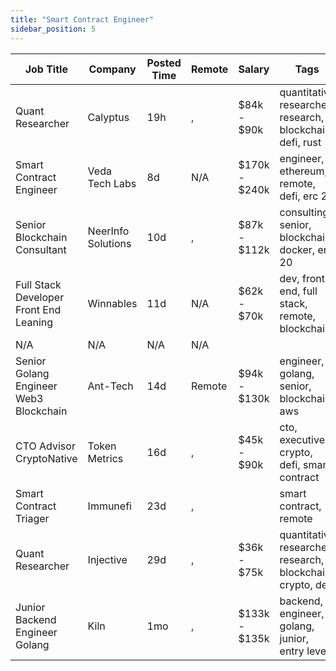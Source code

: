 ```yaml
---
title: "Smart Contract Engineer"
sidebar_position: 5
---
```


| Job Title | Company | Posted Time | Remote | Salary | Tags | Apply Link |
|-----------|---------|-------------|--------|--------|------|------------|
| Quant Researcher | Calyptus | 19h | , | $84k - $90k | quantitative researcher, research, blockchain, defi, rust | [Apply](https://web3.career/quant-researcher-calyptus/138491) |
| Smart Contract Engineer | Veda Tech Labs | 8d | N/A | $170k - $240k | engineer, ethereum, remote, defi, erc 20 | [Apply](https://web3.career/smart-contract-engineer-sevenseas-capital/138063) |
| Senior Blockchain Consultant | NeerInfo Solutions | 10d | , | $87k - $112k | consulting, senior, blockchain, docker, erc 20 | [Apply](https://web3.career/senior-blockchain-consultant-neerinfosolutions/137924) |
| Full Stack Developer Front End Leaning | Winnables | 11d | N/A | $62k - $70k | dev, front end, full stack, remote, blockchain | [Apply](https://web3.career/full-stack-developer-front-end-leaning-winnables/105877) |
| N/A | N/A | N/A | N/A |  |  | [Apply](https://web3.career/metana) |
| Senior Golang Engineer Web3 Blockchain | Ant-Tech | 14d | Remote | $94k - $130k | engineer, golang, senior, blockchain, aws | [Apply](https://web3.career/senior-golang-engineer-web3-blockchain-ant-tech/137826) |
| CTO Advisor CryptoNative | Token Metrics | 16d | , | $45k - $90k | cto, executive, crypto, defi, smart contract | [Apply](https://web3.career/cto-advisor-crypto-native-tokenmetrics/137691) |
| Smart Contract Triager | Immunefi | 23d | , |  | smart contract, remote | [Apply](https://web3.career/smart-contract-triager-immunefi/35470) |
| Quant Researcher | Injective | 29d | , | $36k - $75k | quantitative researcher, research, blockchain, crypto, defi | [Apply](https://web3.career/quant-researcher-injective/129448) |
| Junior Backend Engineer Golang | Kiln | 1mo | , | $133k - $135k | backend, engineer, golang, junior, entry level | [Apply](https://web3.career/junior-backend-engineer-golang-kiln/127797) |
